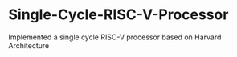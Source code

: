 # Single-Cycle-RISC-V-Processor
Implemented a single cycle RISC-V processor based on Harvard Architecture
